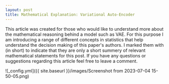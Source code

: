 ```yaml
---
layout: post
title: Mathematical Explanation: Variational Auto-Encoder
---
```


This article was created for those who would like to understand more about the mathematical reasoning behind a model such as VAE. For this purpose I am introducing a range of different concepts in statistics
that help understand the decision making of this paper's  authors. I marked them with (in short) to indicate that they are only a short summery of relevant mathematical statements for this post.
If you have any questions or suggestions  regarding this article feel free to leave a comment.

![_config.yml]({{ site.baseurl }}/images/Screenshot from 2023-07-04 15-50-05.png)
